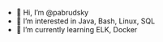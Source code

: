 - 👋 Hi, I’m @pabrudsky
- 👀 I’m interested in Java, Bash, Linux, SQL
- 🌱 I’m currently learning ELK, Docker
<!--
- 💞️ I’m looking to collaborate on ...
- 📫 How to reach me ...
-->

<!---
pabrudsky/pabrudsky is a ✨ special ✨ repository because its `README.md` (this file) appears on your GitHub profile.
You can click the Preview link to take a look at your changes.
--->

